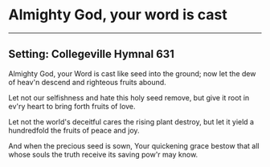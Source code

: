 # Almighty God, your word is cast

***

## Setting: Collegeville Hymnal 631

 Almighty God, your Word is cast
like seed into the ground;
now let the dew of heav'n descend
and righteous fruits abound.

Let not our selfishness and hate
this holy seed remove,
but give it root in ev'ry heart
to bring forth fruits of love.

Let not the world's deceitful cares
the rising plant destroy,
but let it yield a hundredfold
the fruits of peace and joy.

And when the precious seed is sown,
Your quickening grace bestow
that all whose souls the truth receive
its saving pow'r may know.